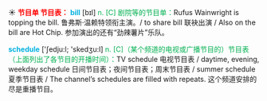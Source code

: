☀ <font color="red">**节目单 节目表：**</font>
<font color="sky blue">**bill**</font> [bɪl] 
<font color="#00b050">n. [C] 剧院等的节目单：</font>Rufus Wainwright is topping the bill. 鲁弗斯·温赖特领衔主演。/ to share bill 联袂出演 / Also on the bill are Hot Chip. 参加演出的还有“劲辣薯片”乐队。

<font color="sky blue">**schedule**</font> ['ʃedju:l; 'skedӡu:l] 
<font color="#00b050">n. [C]（某个频道的电视或广播节目的）节目表（上面列出了各节目的开播时间）：</font>TV schedule 电视节目表 / daytime, evening, weekday schedule 日间节目表；夜间节目表；周末节目表 / summer schedule 夏季节目表 / The channel’s schedules are filled with repeats. 这个频道安排的尽是重播节目。

